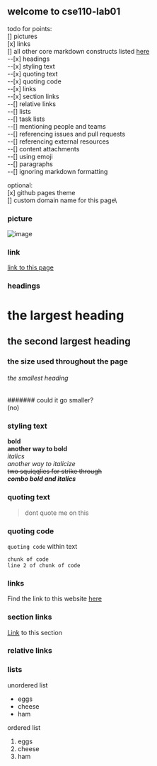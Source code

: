 ## welcome to cse110-lab01

todo for points:\
[] pictures\
[x] links\
[] all other core markdown constructs listed [here](https://docs.github.com/en/free-pro-team@latest/github/writing-on-github/basic-writing-and-formatting-syntax)\
--[x] headings\
--[x] styling text\
--[x] quoting text\
--[x] quoting code\
--[x] links\
--[x] section links\
--[] relative links\
--[] lists\
--[] task lists\
--[] mentioning people and teams\
--[] referencing issues and pull requests\
--[] referencing external resources\
--[] content attachments\
--[] using emoji\
--[] paragraphs\
--[] ignoring markdown formatting

optional:\
[x] github pages theme\
[] custom domain name for this page\

### picture
![image]()

### link
[link to this page](https://trinpham.github.io/cse110-lab01/)

### headings
# the largest heading
## the second largest heading
### the size used throughout the page
###### the smallest heading
####### could it go smaller?\
(no)

### styling text
**bold**\
__another way to bold__\
*italics*\
_another way to italicize_\
~~two squiqqlies for strike through~~\
***combo bold and italics***

### quoting text ###
> dont quote me on this

### quoting code ###
`quoting code` within text
```
chunk of code
line 2 of chunk of code
```
### links
Find the link to this website [here](https://trinpham.github.io/cse110-lab01/)

### section links
[Link](#section-links) to this section

### relative links

### lists
unordered list
- eggs
- cheese
- ham

ordered list
1. eggs
2. cheese
3. ham

###
